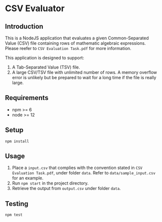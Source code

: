 # CSV Evaluator

## Introduction

This is a NodeJS application that evaluates a given Common-Separated Value (CSV) file containing rows of mathematic algebraic expressions. Please reefer to `CSV Evaluation Task.pdf` for more information.

This application is designed to support:
1. A Tab-Separated Value (TSV) file.
2. A large CSV/TSV file with unlimited number of rows. A memory overflow error is unlikely but be prepared to wait for a long time if the file is really large.


## Requirements
- npm >= 6
- node >= 12


## Setup

```
npm install
```


## Usage

1. Place a `input.csv` that complies with the convention stated in `CSV Evaluation Task.pdf`, under folder `data`. Refer to `data/sample_input.csv` for an example.
2. Run `npm start` in the project directory.
3. Retrieve the output from `output.csv` under folder `data`.


## Testing

```
npm test
```